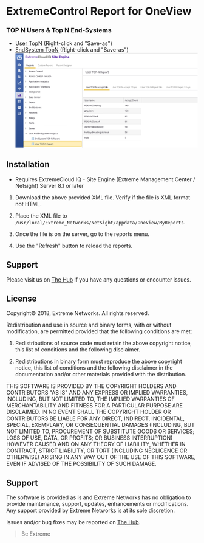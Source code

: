 # ExtremeControl Report for OneView

### TOP N Users & Top N End-Systems
* [User TopN](UserTopN.xml) (Right-click and "Save-as")
* [EndSystem TopN](EndSystemTopN.xml) (Right-click and "Save-as")
![User TopN](User_TopN_report.png)

## Installation
* Requires ExtremeCloud IQ - Site Engine (Extreme Management Center / Netsight) Server 8.1 or later

1) Download the above provided XML file. Verify if the file is XML format not HTML.

2) Place the XML file to `/usr/local/Extreme_Networks/NetSight/appdata/OneView/MyReports`.

3) Once the file is on the server, go to the reports menu.

4) Use the "Refresh" button to reload the reports.

## Support
Please visit us on [The Hub](https://community.extremenetworks.com/extreme) if you have any questions or encounter issues.

## License
Copyright© 2018, Extreme Networks.  All rights reserved.

Redistribution and use in source and binary forms, with or without modification,
are permitted provided that the following conditions are met:

1. Redistributions of source code must retain the above copyright notice, this
list of conditions and the following disclaimer.

2. Redistributions in binary form must reproduce the above copyright notice,
this list of conditions and the following disclaimer in the documentation
and/or other materials provided with the distribution.

THIS SOFTWARE IS PROVIDED BY THE COPYRIGHT HOLDERS AND CONTRIBUTORS "AS IS" AND
ANY EXPRESS OR IMPLIED WARRANTIES, INCLUDING, BUT NOT LIMITED TO, THE IMPLIED
WARRANTIES OF MERCHANTABILITY AND FITNESS FOR A PARTICULAR PURPOSE ARE
DISCLAIMED. IN NO EVENT SHALL THE COPYRIGHT HOLDER OR CONTRIBUTORS BE LIABLE
FOR ANY DIRECT, INDIRECT, INCIDENTAL, SPECIAL, EXEMPLARY, OR CONSEQUENTIAL
DAMAGES (INCLUDING, BUT NOT LIMITED TO, PROCUREMENT OF SUBSTITUTE GOODS OR
SERVICES; LOSS OF USE, DATA, OR PROFITS; OR BUSINESS INTERRUPTION) HOWEVER
CAUSED AND ON ANY THEORY OF LIABILITY, WHETHER IN CONTRACT, STRICT LIABILITY,
OR TORT (INCLUDING NEGLIGENCE OR OTHERWISE) ARISING IN ANY WAY OUT OF THE USE
OF THIS SOFTWARE, EVEN IF ADVISED OF THE POSSIBILITY OF SUCH DAMAGE.

## Support
The software is provided as is and Extreme Networks has no obligation to provide
maintenance, support, updates, enhancements or modifications.
Any support provided by Extreme Networks is at its sole discretion.

Issues and/or bug fixes may be reported on [The Hub](https://community.extremenetworks.com/extreme).

>Be Extreme

